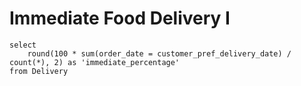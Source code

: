 # Immediate Food Delivery I

```
select
    round(100 * sum(order_date = customer_pref_delivery_date) / count(*), 2) as 'immediate_percentage'
from Delivery
```
